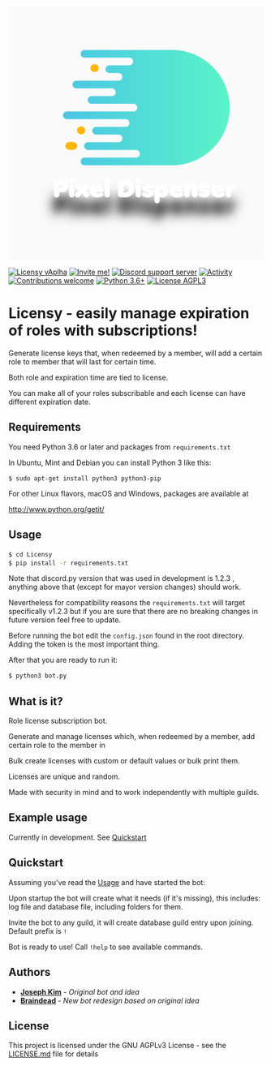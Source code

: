 <p align="center">
    <img src="https://raw.githubusercontent.com/albertopoljak/Licensy/master/logo.png">
</p>

[![Licensy vAplha](https://img.shields.io/badge/Licensy-alpha-yellow)](#)
[![Invite me!](https://img.shields.io/badge/-Invite%20me-7289DA)](https://discordapp.com/oauth2/authorize?client_id=604057722878689324&scope=bot&permissions=268446720)
[![Discord support server](https://img.shields.io/discord/613844667611611332?color=%237289DA&label=Support%20Server&logo=discord)](https://discord.gg/eNZNQUk)
[![Activity](https://img.shields.io/github/commit-activity/w/albertopoljak/Licensy)](https://github.com/albertopoljak/Licensy/pulse)
[![Contributions welcome](https://img.shields.io/badge/contributions-welcome-brightgreen.svg?style=flat)](#)
[![Python 3.6+](https://img.shields.io/badge/python-3.6%2B-blue)](#)
[![License AGPL3](https://img.shields.io/github/license/albertopoljak/Licensy?color=red)](LICENSE.md)

# Licensy - easily manage expiration of roles with subscriptions!

Generate license keys that, when redeemed by a member, will add a certain role to member
that will last for certain time.

Both role and expiration time are tied to license.

You can make all of your roles subscribable and each license can have different expiration date.

## Requirements

You need Python 3.6 or later and packages from `requirements.txt`

In Ubuntu, Mint and Debian you can install Python 3 like this:

    $ sudo apt-get install python3 python3-pip

For other Linux flavors, macOS and Windows, packages are available at

  http://www.python.org/getit/

## Usage

```bash
$ cd Licensy
$ pip install -r requirements.txt
```

Note that discord.py version that was used in development is 1.2.3
, anything above that (except for mayor version changes) should work.

Nevertheless for compatibility reasons the `requirements.txt` will target specifically v1.2.3
but if you are sure that there are no breaking changes in future version feel free to update.

Before running the bot edit the `config.json` found in the root directory.
Adding the token is the most important thing.

After that you are ready to run it:

```bash
$ python3 bot.py
```

## What is it?

Role license subscription bot. 

Generate and manage licenses which, when redeemed by a member, add certain role
to the member in

Bulk create licenses with custom or default values or bulk print them.

Licenses are unique and random.

Made with security in mind and to work independently with multiple guilds.

## Example usage

Currently in development. See [Quickstart](#quickstart)

## Quickstart 

Assuming you've read the [Usage](#usage) and have started the bot:

Upon startup the bot will create what it needs (if it's missing), this includes:
log file and database file, including folders for them.

Invite the bot to any guild, it will create database guild entry upon joining.
Default prefix is `!`
  
Bot is ready to use! Call `!help` to see available commands.

## Authors

* **[Joseph Kim](https://github.com/KimchiTastesGood)** - *Original bot and idea*
* **[Braindead](https://github.com/albertopoljak)** - *New bot redesign based on original idea*

## License

This project is licensed under the GNU AGPLv3 License - see the [LICENSE.md](LICENSE.md) file for details
